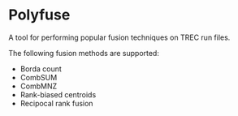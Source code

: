 # Polyfuse

A tool for performing popular fusion techniques on TREC run files.

The following fusion methods are supported:

* Borda count
* CombSUM
* CombMNZ
* Rank-biased centroids
* Recipocal rank fusion

